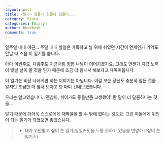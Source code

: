 ```yaml
---
layout: post
title: <일기> 힘들다 힘들다 힘들어...
category: Diary
categories: [Diary]
author: bbubbush
comments: true
---
```

일주일 내내 야근... 주말 내내 할일은 가득하고 날 위해 쉬었던 시간이 언제인가 기억도 안날 때 즈음 이 일기를 씁니다.

아마 이번주도, 다음주도 지금처럼 힘든 나날이 이어지겠지요. 그래도 언젠가 지금 노력이 밫날 날이 올 것을 믿기 때문에 조금 더 힘내서 해보자고 다독여봅니다.

이 일기는 비단 나에게만 하는 이야기는 아닙니다. 이걸 보는 당신도 충분히 힘든 것을 알지만 조금만 더 힘내 보자고 한 마디 건네보겠습니다.

우리는 알고있습니다. '괜찮아, 쉬어가도 좋을만큼 고생했어' 란 말이 더 달콤하다는 것을...

알기 때문에 더더욱 스스로에게 채찍질을 할 수 밖에 없다는 것도요.  그런 이들에게 위안이 되는 일기가 되었으면 좋겠습니다.

>- 내가 위안받고 싶어 쓴 일기(일일커밋을 도통 못하고 있음을 변명하고싶어 쓴 일기ㅎ)